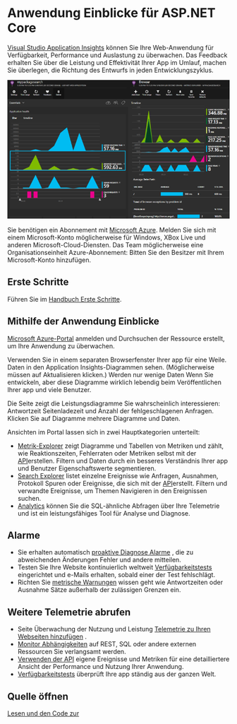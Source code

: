 <properties 
    pageTitle="Anwendung Einblicke für ASP.NET Core" 
    description="Überwachen von ASP.NET-Webanwendungen für Verfügbarkeit, Performance und Nutzung." 
    services="application-insights" 
    documentationCenter=".net"
    authors="alancameronwills" 
    manager="douge"/>

<tags 
    ms.service="application-insights" 
    ms.workload="tbd" 
    ms.tgt_pltfrm="ibiza" 
    ms.devlang="na" 
    ms.topic="article" 
    ms.date="08/30/2016" 
    ms.author="awills"/>

# <a name="application-insights-for-aspnet-core"></a>Anwendung Einblicke für ASP.NET Core

[Visual Studio Application Insights](app-insights-overview.md) können Sie Ihre Web-Anwendung für Verfügbarkeit, Performance und Auslastung zu überwachen. Das Feedback erhalten Sie über die Leistung und Effektivität Ihrer App im Umlauf, machen Sie überlegen, die Richtung des Entwurfs in jeden Entwicklungszyklus.

![Beispiel](./media/app-insights-asp-net-core/sample.png)

Sie benötigen ein Abonnement mit [Microsoft Azure](http://azure.com). Melden Sie sich mit einem Microsoft-Konto möglicherweise für Windows, XBox Live und anderen Microsoft-Cloud-Diensten. Das Team möglicherweise eine Organisationseinheit Azure-Abonnement: Bitten Sie den Besitzer mit Ihrem Microsoft-Konto hinzufügen.


## <a name="getting-started"></a>Erste Schritte

Führen Sie im [Handbuch Erste Schritte](https://github.com/Microsoft/ApplicationInsights-aspnetcore/wiki/Getting-Started).

## <a name="using-application-insights"></a>Mithilfe der Anwendung Einblicke

[Microsoft Azure-Portal](https://portal.azure.com) anmelden und Durchsuchen der Ressource erstellt, um Ihre Anwendung zu überwachen.

Verwenden Sie in einem separaten Browserfenster Ihrer app für eine Weile. Daten in den Application Insights-Diagrammen sehen. (Möglicherweise müssen auf Aktualisieren klicken.) Werden nur wenige Daten Wenn Sie entwickeln, aber diese Diagramme wirklich lebendig beim Veröffentlichen Ihrer app und viele Benutzer. 

Die Seite zeigt die Leistungsdiagramme Sie wahrscheinlich interessieren: Antwortzeit Seitenladezeit und Anzahl der fehlgeschlagenen Anfragen. Klicken Sie auf Diagramme mehrere Diagramme und Daten.

Ansichten im Portal lassen sich in zwei Hauptkategorien unterteilt:

* [Metrik-Explorer](app-insights-metrics-explorer.md) zeigt Diagramme und Tabellen von Metriken und zählt, wie Reaktionszeiten, Fehlerraten oder Metriken selbst mit der [API](app-insights-api-custom-events-metrics.md)erstellen. Filtern und Daten durch ein besseres Verständnis Ihrer app und Benutzer Eigenschaftswerte segmentieren.
* [Search Explorer](app-insights-diagnostic-search.md) listet einzelne Ereignisse wie Anfragen, Ausnahmen, Protokoll Spuren oder Ereignisse, die sich mit der [API](app-insights-api-custom-events-metrics.md)erstellt. Filtern und verwandte Ereignisse, um Themen Navigieren in den Ereignissen suchen.
* [Analytics](app-insights-analytics.md) können Sie die SQL-ähnliche Abfragen über Ihre Telemetrie und ist ein leistungsfähiges Tool für Analyse und Diagnose.

## <a name="alerts"></a>Alarme

* Sie erhalten automatisch [proaktive Diagnose Alarme](app-insights-proactive-diagnostics.md) , die zu abweichenden Änderungen Fehler und andere mitteilen.
* Testen Sie Ihre Website kontinuierlich weltweit [Verfügbarkeitstests](app-insights-monitor-web-app-availability.md) eingerichtet und e-Mails erhalten, sobald einer der Test fehlschlägt.
* Richten Sie [metrische Warnungen](app-insights-monitor-web-app-availability.md) wissen geht wie Antwortzeiten oder Ausnahme Sätze außerhalb der zulässigen Grenzen ein.

## <a name="get-more-telemetry"></a>Weitere Telemetrie abrufen

* Seite Überwachung der Nutzung und Leistung [Telemetrie zu Ihren Webseiten hinzufügen](app-insights-javascript.md) .
* [Monitor Abhängigkeiten](app-insights-dependencies.md) auf REST, SQL oder andere externen Ressourcen Sie verlangsamt werden.
* [Verwenden der API](app-insights-api-custom-events-metrics.md) eigene Ereignisse und Metriken für eine detailliertere Ansicht der Performance und Nutzung Ihrer Anwendung.
* [Verfügbarkeitstests](app-insights-monitor-web-app-availability.md) überprüft Ihre app ständig aus der ganzen Welt. 


## <a name="open-source"></a>Quelle öffnen

[Lesen und den Code zur](https://github.com/Microsoft/ApplicationInsights-aspnetcore#recent-updates)


